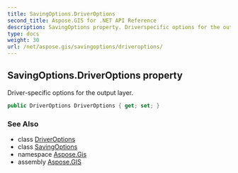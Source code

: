 ```yaml
---
title: SavingOptions.DriverOptions
second_title: Aspose.GIS for .NET API Reference
description: SavingOptions property. Driverspecific options for the output layer
type: docs
weight: 30
url: /net/aspose.gis/savingoptions/driveroptions/
---
```

## SavingOptions.DriverOptions property

Driver-specific options for the output layer.

```csharp
public DriverOptions DriverOptions { get; set; }
```

### See Also

* class [DriverOptions](../../driveroptions/)
* class [SavingOptions](../)
* namespace [Aspose.Gis](../../savingoptions/)
* assembly [Aspose.GIS](../../../)


